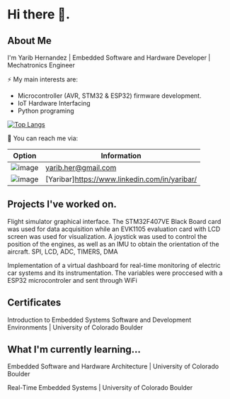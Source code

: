 # Hi there 👋.
## About Me
I'm Yarib Hernandez | Embedded Software and Hardware Developer | Mechatronics Engineer

⚡ My main interests are:
  - Microcontroller (AVR, STM32 & ESP32) firmware development.
  - IoT Hardware Interfacing
  - Python programing 

[![Top Langs](https://github-readme-stats.vercel.app/api/top-langs/?username=Yaribar&layout=compact)](https://github.com/anuraghazra/github-readme-stats)

💬 You can reach me via:

| Option | Information |
| ----------- | ----------- |
| ![image](https://img.shields.io/badge/Gmail-D14836?style=for-the-badge&logo=gmail&logoColor=white) | yarib.her@gmail.com  |
| ![image](https://img.shields.io/badge/LinkedIn-0077B5?style=for-the-badge&logo=linkedin&logoColor=white) |  [Yaribar]https://www.linkedin.com/in/yaribar/ | 
  

## Projects I've worked on.

Flight simulator graphical interface. The STM32F407VE Black Board card was used for data acquisition while an EVK1105 evaluation card with LCD screen was used for visualization. A joystick was used to control the position of the engines, as well as an IMU to obtain the orientation of the aircraft. SPI, LCD, ADC, TIMERS, DMA

Implementation of a virtual dashboard for real-time monitoring of electric car systems and its instrumentation. The variables were proccesed with a ESP32 microcontroler and sent through WiFi
## Certificates

Introduction to Embedded Systems Software and Development Environments | University of Colorado Boulder

## What I'm currently learning...

Embedded Software and Hardware Architecture | University of Colorado Boulder

Real-Time Embedded Systems | University of Colorado Boulder
